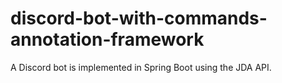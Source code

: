 # discord-bot-with-commands-annotation-framework
A Discord bot is implemented in Spring Boot using the JDA API.
